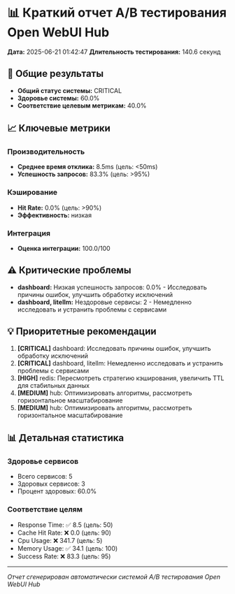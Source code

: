# 📊 Краткий отчет A/B тестирования Open WebUI Hub

**Дата:** 2025-06-21 01:42:47
**Длительность тестирования:** 140.6 секунд

## 🎯 Общие результаты

- **Общий статус системы:** CRITICAL
- **Здоровье системы:** 60.0%
- **Соответствие целевым метрикам:** 40.0%

## 📈 Ключевые метрики

### Производительность
- **Среднее время отклика:** 8.5ms (цель: <50ms)
- **Успешность запросов:** 83.3% (цель: >95%)

### Кэширование
- **Hit Rate:** 0.0% (цель: >90%)
- **Эффективность:** низкая

### Интеграция
- **Оценка интеграции:** 100.0/100

## ⚠️ Критические проблемы

- **dashboard:** Низкая успешность запросов: 0.0% - Исследовать причины ошибок, улучшить обработку исключений
- **dashboard, litellm:** Нездоровые сервисы: 2 - Немедленно исследовать и устранить проблемы с сервисами

## 💡 Приоритетные рекомендации

1. **[CRITICAL]** dashboard: Исследовать причины ошибок, улучшить обработку исключений
2. **[CRITICAL]** dashboard, litellm: Немедленно исследовать и устранить проблемы с сервисами
3. **[HIGH]** redis: Пересмотреть стратегию кэширования, увеличить TTL для стабильных данных
4. **[MEDIUM]** hub: Оптимизировать алгоритмы, рассмотреть горизонтальное масштабирование
5. **[MEDIUM]** hub: Оптимизировать алгоритмы, рассмотреть горизонтальное масштабирование

## 📊 Детальная статистика

### Здоровье сервисов
- Всего сервисов: 5
- Здоровых сервисов: 3
- Процент здоровых: 60.0%

### Соответствие целям
- Response Time: ✅ 8.5 (цель: 50)
- Cache Hit Rate: ❌ 0.0 (цель: 90)
- Cpu Usage: ❌ 341.7 (цель: 5)
- Memory Usage: ✅ 34.1 (цель: 100)
- Success Rate: ❌ 83.3 (цель: 95)

---
*Отчет сгенерирован автоматически системой A/B тестирования Open WebUI Hub*
